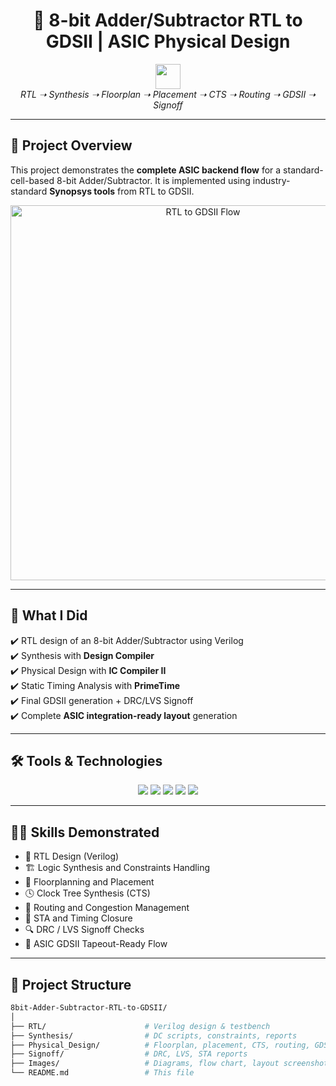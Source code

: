 <!-- README.md for 8bit-Adder-Subtractor-RTL-to-GDSII -->

<h1 align="center">🔧 8-bit Adder/Subtractor RTL to GDSII | ASIC Physical Design</h1>

<p align="center">
  <img src="https://media.giphy.com/media/QssGEmpkyEOhBCb7e1/giphy.gif" width="40"><br>
  <i>RTL ➝ Synthesis ➝ Floorplan ➝ Placement ➝ CTS ➝ Routing ➝ GDSII ➝ Signoff</i>
</p>

---

## 📌 Project Overview

This project demonstrates the **complete ASIC backend flow** for a standard-cell-based 8-bit Adder/Subtractor. It is implemented using industry-standard **Synopsys tools** from RTL to GDSII.

<p align="center">
  <img src="Images/RTL_to_GDS_flow.png" alt="RTL to GDSII Flow" width="600"/>
</p>

---

## 🧠 What I Did

✔️ RTL design of an 8-bit Adder/Subtractor using Verilog  
✔️ Synthesis with **Design Compiler**  
✔️ Physical Design with **IC Compiler II**  
✔️ Static Timing Analysis with **PrimeTime**  
✔️ Final GDSII generation + DRC/LVS Signoff  
✔️ Complete **ASIC integration-ready layout** generation

---

## 🛠️ Tools & Technologies

<p align="center">
  <img src="https://img.shields.io/badge/Verilog-RTL-green?logo=verilog&logoColor=white" />
  <img src="https://img.shields.io/badge/Synopsys-DC-blueviolet" />
  <img src="https://img.shields.io/badge/Synopsys-ICC2-purple" />
  <img src="https://img.shields.io/badge/Synopsys-PrimeTime-blue" />
  <img src="https://img.shields.io/badge/Calibre-DRC%2FLVS-orange" />
</p>

---

## 👩‍💻 Skills Demonstrated

- 📐 RTL Design (Verilog)
- 🏗️ Logic Synthesis and Constraints Handling
- 🧱 Floorplanning and Placement
- 🕓 Clock Tree Synthesis (CTS)
- 📡 Routing and Congestion Management
- 📏 STA and Timing Closure
- 🔍 DRC / LVS Signoff Checks
- 🎯 ASIC GDSII Tapeout-Ready Flow

---

## 📁 Project Structure

```bash
8bit-Adder-Subtractor-RTL-to-GDSII/
│
├── RTL/                      # Verilog design & testbench
├── Synthesis/                # DC scripts, constraints, reports
├── Physical_Design/          # Floorplan, placement, CTS, routing, GDS
├── Signoff/                  # DRC, LVS, STA reports
├── Images/                   # Diagrams, flow chart, layout screenshots
└── README.md                 # This file



